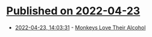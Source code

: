 # [Published on 2022-04-23](index.md)

* [2022-04-23, 14:03:31](https://news.ycombinator.com/item?id=31134363) - [Monkeys Love Their Alcohol](https://www.atlasobscura.com/articles/alcohol-drunken-monkey-study)
